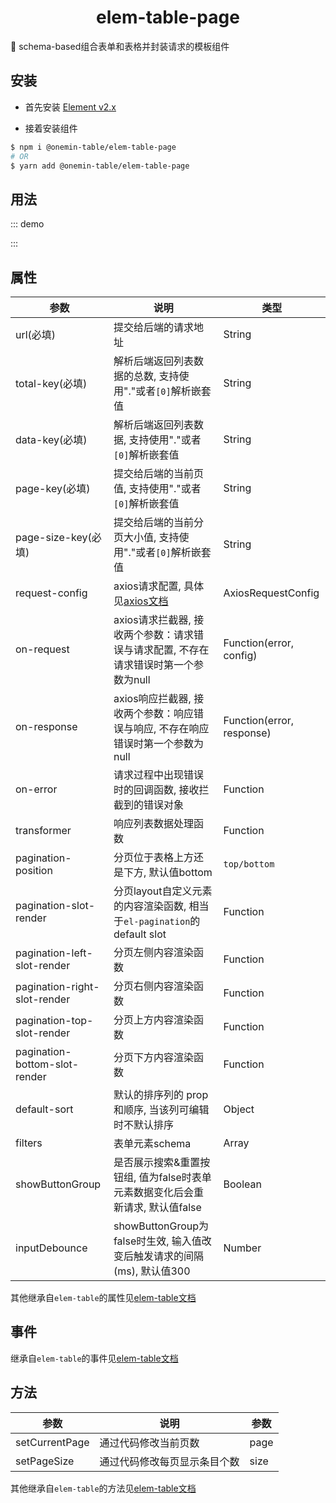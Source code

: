 <h1 align="center">elem-table-page</h1>

🚀 schema-based组合表单和表格并封装请求的模板组件

## 安装

* 首先安装 [Element v2.x](https://github.com/ElemeFE/element)

* 接着安装组件

```bash
$ npm i @onemin-table/elem-table-page
# OR
$ yarn add @onemin-table/elem-table-page
```

## 用法

::: demo
<template>
  <div>
    <elem-table-page
      ref="table"
      :columns="columns"
      :current-page="0"
      :pagination-left-slot-render="leftSlot"
      :on-response="onResponse"
      :on-error="onError"
      :request-config="requestConfig"
      :filters="filters"
      data-key="programs"
      total-key="count"
      page-key="offset"
      page-size-key="limit"
      url="https://musicapi.leanapp.cn/dj/program?rid=336355127"
    />
    <button @click="handleResetPage">reset</button>
  </div>
</template>

<script>
  export default {
    computed: {
      columns() {
        return [{
          label: '名称',
          prop: 'mainSong.name',
        }, {
          label: '头像',
          prop: 'mainSong.artists[0].picUrl',
          type: 'image',
        }];
      },

      filters() {
        return [{
          label: '单号查询',
          prop: 'order.id',
          defaultValue: 'kkk',
        }];
      },

      requestConfig() {
        return {
          params: { foo: 1 },
        };
      },
    },

    methods: {
      handleResetPage() {
        const ref = this.$refs.table;
        if (ref) ref.setCurrentPage(0);
      },

      leftSlot(h) {
        return h('i', { class: 'el-icon-time' });
      },

      onResponse(err, response) {
        console.warn(err, response);
      },

      onError(err) { console.warn(err); }
    },
  };
</script>

<style>
.ot-pagination--elem {
  display: flex;
}
</style>
:::

## 属性

| 参数        | 说明           | 类型  |
| ------------- |---------------| ------|
| url(必填) | 提交给后端的请求地址 | String |
| total-key(必填) | 解析后端返回列表数据的总数, 支持使用"."或者`[0]`解析嵌套值 | String |
| data-key(必填) | 解析后端返回列表数据, 支持使用"."或者`[0]`解析嵌套值 | String |
| page-key(必填) | 提交给后端的当前页值, 支持使用"."或者`[0]`解析嵌套值 | String |
| page-size-key(必填) | 提交给后端的当前分页大小值, 支持使用"."或者`[0]`解析嵌套值 | String |
| request-config | axios请求配置, 具体见[axios文档](https://axios-http.com/docs/req_config) | AxiosRequestConfig |
| on-request | axios请求拦截器, 接收两个参数：请求错误与请求配置, 不存在请求错误时第一个参数为null | Function(error, config) |
| on-response | axios响应拦截器, 接收两个参数：响应错误与响应, 不存在响应错误时第一个参数为null | Function(error, response) |
| on-error | 请求过程中出现错误时的回调函数, 接收拦截到的错误对象 | Function |
| transformer | 响应列表数据处理函数 | Function |
| pagination-position | 分页位于表格上方还是下方, 默认值bottom | `top/bottom` |
| pagination-slot-render | 分页layout自定义元素的内容渲染函数, 相当于`el-pagination`的default slot | Function |
| pagination-left-slot-render | 分页左侧内容渲染函数 | Function |
| pagination-right-slot-render | 分页右侧内容渲染函数 | Function |
| pagination-top-slot-render | 分页上方内容渲染函数 | Function |
| pagination-bottom-slot-render | 分页下方内容渲染函数 | Function |
| default-sort | 默认的排序列的 prop 和顺序, 当该列可编辑时不默认排序 | Object |
| filters | 表单元素schema | Array |
| showButtonGroup | 是否展示搜索&重置按钮组, 值为false时表单元素数据变化后会重新请求, 默认值false | Boolean |
| inputDebounce | showButtonGroup为false时生效, 输入值改变后触发请求的间隔(ms), 默认值300 | Number |

其他继承自`elem-table`的属性见[elem-table文档](/onemin-table/elem-table/#属性)

## 事件

继承自`elem-table`的事件见[elem-table文档](/onemin-table/elem-table/#事件)

## 方法

| 参数        | 说明           | 参数  |
| ------------- |---------------| ------|
| setCurrentPage | 通过代码修改当前页数 | page |
| setPageSize | 通过代码修改每页显示条目个数 | size |

其他继承自`elem-table`的方法见[elem-table文档](/onemin-table/elem-table/#方法)
